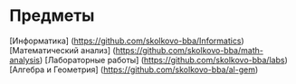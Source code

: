 # Предметы


[Информатика] (https://github.com/skolkovo-bba/Informatics)
[Математический анализ] (https://github.com/skolkovo-bba/math-analysis)
[Лабораторные работы] (https://github.com/skolkovo-bba/labs)
[Алгебра и Геометрия] (https://github.com/skolkovo-bba/al-gem)
